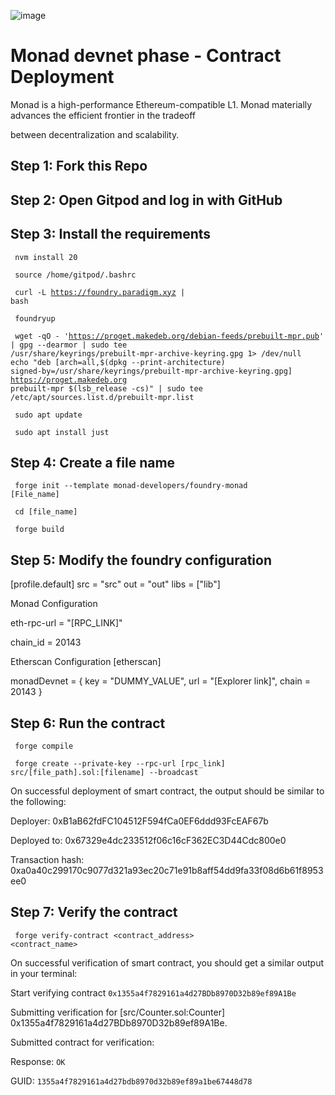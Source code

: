 ![image](https://github.com/user-attachments/assets/3023d119-e795-4789-8f3c-78ff115e555c)


# Monad devnet phase - Contract Deployment

Monad is a high-performance Ethereum-compatible L1. Monad materially advances the efficient frontier in the tradeoff 

between decentralization and scalability.

## Step 1:  Fork this Repo

## Step 2: Open Gitpod and log in with GitHub

## Step 3: Install the requirements 


 <code> nvm install 20 </code>

 <code> source /home/gitpod/.bashrc </code>

 <code> curl -L https://foundry.paradigm.xyz | bash </code>

 <code> foundryup </code>

 <code> wget -qO - 'https://proget.makedeb.org/debian-feeds/prebuilt-mpr.pub' | gpg --dearmor | sudo tee /usr/share/keyrings/prebuilt-mpr-archive-keyring.gpg 1> /dev/null
  echo "deb [arch=all,$(dpkg --print-architecture) signed-by=/usr/share/keyrings/prebuilt-mpr-archive-keyring.gpg] https://proget.makedeb.org prebuilt-mpr $(lsb_release -cs)" | sudo tee /etc/apt/sources.list.d/prebuilt-mpr.list
 </code>

 <code> sudo apt update </code>
 
 <code> sudo apt install just </code>

## Step 4: Create a file name 

 <code> forge init --template monad-developers/foundry-monad [File_name] </code>

 <code> cd [file_name] </code>

 <code> forge build </code>

## Step 5: Modify the foundry configuration

[profile.default]
src = "src"
out = "out"
libs = ["lib"]

Monad Configuration

eth-rpc-url = "[RPC_LINK]"

chain_id = 20143

Etherscan Configuration
[etherscan]

monadDevnet = { key = "DUMMY_VALUE", url = "[Explorer link]", chain = 20143 }

## Step 6: Run the contract 

 <code> forge compile </code>

 <code> forge create --private-key  --rpc-url [rpc_link] src/[file_path].sol:[filename] --broadcast </code>

 On successful deployment of smart contract, the output should be similar to the following:

Deployer: 0xB1aB62fdFC104512F594fCa0EF6ddd93FcEAF67b

Deployed to: 0x67329e4dc233512f06c16cF362EC3D44Cdc800e0

Transaction hash: 0xa0a40c299170c9077d321a93ec20c71e91b8aff54dd9fa33f08d6b61f8953ee0

## Step 7: Verify the contract

<code> forge verify-contract <contract_address> <contract_name> </code>

On successful verification of smart contract, you should get a similar output in your terminal:

Start verifying contract `0x1355a4f7829161a4d27BDb8970D32b89ef89A1Be`

Submitting verification for [src/Counter.sol:Counter] 0x1355a4f7829161a4d27BDb8970D32b89ef89A1Be.

Submitted contract for verification:

Response: `OK`

GUID: `1355a4f7829161a4d27bdb8970d32b89ef89a1be67448d78`
 
 

 


 

 

 

 
